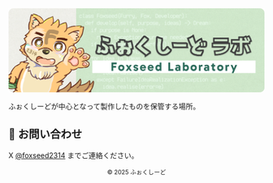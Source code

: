 <picture>
  <source srcset="../images/header.webp" type="image/webp">
  <img src="../images/header.png" alt="ヘッダー">
</picture>

ふぉくしーどが中心となって製作したものを保管する場所。

## 💬 お問い合わせ
X [@foxseed2314](https://x.com/foxseed2314) までご連絡ください。

<div align="center">
<small>
© 2025 ふぉくしーど
</small>
</div>
